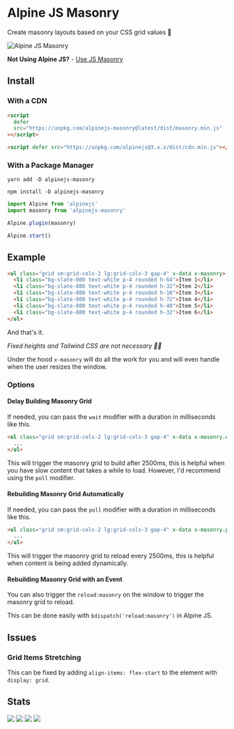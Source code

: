 # Alpine JS Masonry

Create masonry layouts based on your CSS grid values 🎉

![Alpine JS Masonry](https://user-images.githubusercontent.com/50486078/196979467-7dde0de1-4d4d-46af-88b0-3978e0dd6af4.jpg)

**Not Using Alpine JS?** -
[Use JS Masonry](https://github.com/markmead/js-masonry)

## Install

### With a CDN

```html
<script
  defer
  src="https://unpkg.com/alpinejs-masonry@latest/dist/masonry.min.js"
></script>

<script defer src="https://unpkg.com/alpinejs@3.x.x/dist/cdn.min.js"></script>
```

### With a Package Manager

```shell
yarn add -D alpinejs-masonry

npm install -D alpinejs-masonry
```

```js
import Alpine from 'alpinejs'
import masonry from 'alpinejs-masonry'

Alpine.plugin(masonry)

Alpine.start()
```

## Example

```html
<ul class="grid sm:grid-cols-2 lg:grid-cols-3 gap-4" x-data x-masonry>
  <li class="bg-slate-800 text-white p-4 rounded h-64">Item 1</li>
  <li class="bg-slate-800 text-white p-4 rounded h-32">Item 2</li>
  <li class="bg-slate-800 text-white p-4 rounded h-16">Item 3</li>
  <li class="bg-slate-800 text-white p-4 rounded h-72">Item 4</li>
  <li class="bg-slate-800 text-white p-4 rounded h-48">Item 5</li>
  <li class="bg-slate-800 text-white p-4 rounded h-32">Item 6</li>
</ul>
```

And that's it.

_Fixed heights and Tailwind CSS are not necessary 🙅‍♀️_

Under the hood `x-masonry` will do all the work for you and will even handle
when the user resizes the window.

### Options

#### Delay Building Masonry Grid

If needed, you can pass the `wait` modifier with a duration in milliseconds like
this.

```html
<ul class="grid sm:grid-cols-2 lg:grid-cols-3 gap-4" x-data x-masonry.wait.2500>
  ...
</ul>
```

This will trigger the masonry grid to build after 2500ms, this is helpful when
you have slow content that takes a while to load. However, I'd recommend using
the `poll` modifier.

#### Rebuilding Masonry Grid Automatically

If needed, you can pass the `poll` modifier with a duration in milliseconds like
this.

```html
<ul class="grid sm:grid-cols-2 lg:grid-cols-3 gap-4" x-data x-masonry.poll.2500>
  ...
</ul>
```

This will trigger the masonry grid to reload every 2500ms, this is helpful when
content is being added dynamically.

#### Rebuilding Masonry Grid with an Event

You can also trigger the `reload:masonry` on the window to trigger the masonry
grid to reload.

This can be done easily with `$dispatch('reload:masonry')` in Alpine JS.

## Issues

### Grid Items Stretching

This can be fixed by adding `align-items: flex-start` to the element with
`display: grid`.

## Stats

![](https://img.shields.io/bundlephobia/min/alpinejs-masonry)
![](https://img.shields.io/npm/v/alpinejs-masonry)
![](https://img.shields.io/npm/dt/alpinejs-masonry)
![](https://img.shields.io/github/license/markmead/alpinejs-masonry)
